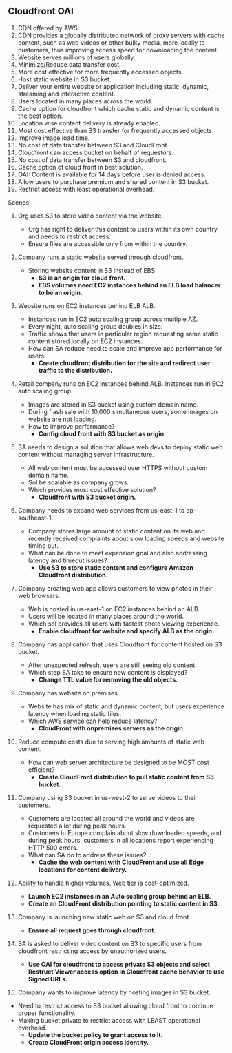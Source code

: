 ## Cloudfront OAI

1. CDN offered by AWS. 
2. CDN provides a globally distributed network of proxy servers with cache content, such as web videos or other bulky media, more locally to customers, thus improving access speed for downloading the content.
3. Website serves millions of users globally.
4. Minimize/Reduce data transfer cost.
5. More cost effective for more frequently accessed objects.
6. Host static website in S3 bucket.
7. Deliver your entire website or application including static, dynamic, streaming and interactive content.
8. Users located in many places across the world.
9. Cache option for cloudfront which cache static and dynamic content is the best option.
10. Location wise content delivery is already enabled.
11. Most cost effective than S3 transfer for frequently accessed objects.
12. Improve image load time.
13. No cost of data transfer between S3 and CloudFront.
14. Cloudfront can access bucket on behalf of requestors.
15. No cost of data transfer between S3 and cloudfront.
16. Cache option of cloud front in best solution.
17. OAI: Content is available for 14 days before user is denied access.
18. Allow users to purchase premium and shared content in S3 bucket.
19. Restrict access with least operational overhead.

Scenes:

1. Org uses S3 to store video content via the website.
    - Org has right to deliver this content to users within its own country and needs to restrict access.
    - Ensure files are accessible only from within the country.

2. Company runs a static website served through cloudfront.
    - Storing website content in S3 instead of EBS.
       - **S3 is an origin for cloud front.**
       - **EBS volumes need EC2 instances behind an ELB load balancer to be an origin.**

3. Website runs on EC2 instances behind ELB ALB.
    - Instances run in EC2 auto scaling group across multiple AZ.
    - Every night, auto scaling group doubles in size.
    - Traffic shows that users in particular region requesting same static content stored locally on EC2 instances.
    - How can SA reduce need to scale and improve app performance for users.
        - **Create cloudfront distribution for the site and redirect user traffic to the distribution.**

4. Retail company runs on EC2 instances behind ALB. Instances run in EC2 auto scaling group.
    - Images are stored in S3 bucket using custom domain name.
    - During flash sale with 10,000 simultaneous users, some images on website are not loading.
    - How to improve performance?
       - **Config cloud front with S3 bucket as origin.**

5. SA needs to design a solution that allows web devs to deploy static web content without managing server infrastructure.
    - All web content must be accessed over HTTPS without custom domain name.
    - Sol be scalable as company grows.
    - Which provides most cost effective solution?
      - **Cloudfront with S3 bucket origin.**

6. Company needs to expand web services from us-east-1 to ap-southeast-1.
    - Company stores large amount of static content on its web and recently received complaints about slow loading speeds and website timing out.
    - What can be done to meet expansion goal and also addressing latency and timeout issues?
      - **Use S3 to store static content and configure Amazon Cloudfront distribution.**

7. Company creating web app allows customers to view photos in their web browsers.
    - Web is hosted in us-east-1 on EC2 instances behind an ALB.
    - Users will be located in many places around the world.
    - Which sol provides all users with fastest photo viewing experience.
       - **Enable cloudfront for website and specify ALB as the origin.**

8. Company has application that uses Cloudfront for content hosted on S3 bucket.
    - After unexpected refresh, users are still seeing old content.
    - Which step SA take to ensure new content is displayed?
       - **Change TTL value for removing the old objects.**

9. Company has website on premises.
    - Website has mix of static and dynamic content, but users experience latency when loading static files.
    - Which AWS service can help reduce latency?
       - **CloudFront with onpremises servers as the origin.**

10. Reduce compute costs due to serving high amounts of static web content.
    - How can web server architecture be designed to be MOST cost efficient?
       - **Create CloudFront distribution to pull static content from S3 bucket.**

11. Company using S3 bucket in us-west-2 to serve videos to their customers.
    - Customers are located all around the world and videos are requested a lot during peak hours.
    - Customers in Europe complain about slow downloaded speeds, and during peak hours, customers in all locations report experiencing HTTP 500 errors. 
    - What can SA do to address these issues?
       - **Cache the web content with CloudFront and use all Edge locations for content delivery.**

12. Ability to handle higher volumes. Web tier is cost-optimized.
       - **Launch EC2 instances in an Auto scaling group behind an ELB.**
       - **Create an CloudFront distribution pointing to static content in S3.**

13. Company is launching new static web on S3 and cloud front.
       - **Ensure all request goes through cloudfront.**

14. SA is asked to deliver video content on S3 to specific users from cloudfront restricting access by unauthorized users.
       - **Use OAI for cloudfront to access private S3 objects and select Restruct Viewer access option in Cloudfront cache behavior to use Signed URLs.**

15. Company wants to improve latency by hosting images in S3 bucket.
  - Need to restrict access to S3 bucket allowing cloud front to continue proper functionality.
  - Making bucket private to restrict access with LEAST operational overhead.
       - **Update the bucket policy to grant access to it.**
       - **Create CloudFront origin access identity.**
